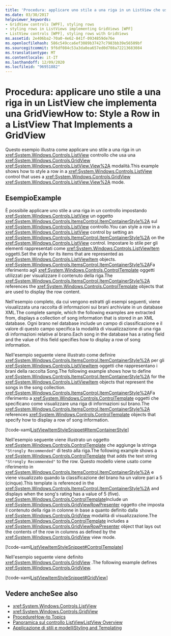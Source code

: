 ```yaml
---
title: 'Procedura: applicare uno stile a una riga in un ListView che usa GridView'
ms.date: 03/30/2017
helpviewer_keywords:
- GridView controls [WPF], styling rows
- styling rows in ListViews implementing GridViews [WPF]
- ListView controls [WPF], styling rows with GridViews
ms.assetid: 2e406ba2-70a0-4e62-841f-0934859de76e
ms.openlocfilehash: 586c549cca6ef3089b37427c7983bb39e56509bf
ms.sourcegitcommit: 9f6df084c53a3da0ea657ed0d708a72213683084
ms.translationtype: MT
ms.contentlocale: it-IT
ms.lasthandoff: 12/09/2020
ms.locfileid: "96951882"
---
```

# <a name="how-to-style-a-row-in-a-listview-that-implements-a-gridview"></a><span data-ttu-id="63fad-102">Procedura: applicare uno stile a una riga in un ListView che implementa una GridView</span><span class="sxs-lookup"><span data-stu-id="63fad-102">How to: Style a Row in a ListView That Implements a GridView</span></span>
<span data-ttu-id="63fad-103">Questo esempio illustra come applicare uno stile a una riga in un <xref:System.Windows.Controls.ListView> controllo che usa una <xref:System.Windows.Controls.GridView> <xref:System.Windows.Controls.ListView.View%2A> modalità.</span><span class="sxs-lookup"><span data-stu-id="63fad-103">This example shows how to style a row in a <xref:System.Windows.Controls.ListView> control that uses a <xref:System.Windows.Controls.GridView> <xref:System.Windows.Controls.ListView.View%2A> mode.</span></span>  
  
## <a name="example"></a><span data-ttu-id="63fad-104">Esempio</span><span class="sxs-lookup"><span data-stu-id="63fad-104">Example</span></span>  
 <span data-ttu-id="63fad-105">È possibile applicare uno stile a una riga in un controllo impostando <xref:System.Windows.Controls.ListView> un oggetto <xref:System.Windows.Controls.ItemsControl.ItemContainerStyle%2A> sul <xref:System.Windows.Controls.ListView> controllo.</span><span class="sxs-lookup"><span data-stu-id="63fad-105">You can style a row in a <xref:System.Windows.Controls.ListView> control by setting an <xref:System.Windows.Controls.ItemsControl.ItemContainerStyle%2A> on the <xref:System.Windows.Controls.ListView> control.</span></span> <span data-ttu-id="63fad-106">Impostare lo stile per gli elementi rappresentati come <xref:System.Windows.Controls.ListViewItem> oggetti.</span><span class="sxs-lookup"><span data-stu-id="63fad-106">Set the style for its items that are represented as <xref:System.Windows.Controls.ListViewItem> objects.</span></span> <span data-ttu-id="63fad-107"><xref:System.Windows.Controls.ItemsControl.ItemContainerStyle%2A>Fa riferimento agli <xref:System.Windows.Controls.ControlTemplate> oggetti utilizzati per visualizzare il contenuto della riga.</span><span class="sxs-lookup"><span data-stu-id="63fad-107">The <xref:System.Windows.Controls.ItemsControl.ItemContainerStyle%2A> references the <xref:System.Windows.Controls.ControlTemplate> objects that are used to display the row content.</span></span>  
  
 <span data-ttu-id="63fad-108">Nell'esempio completo, da cui vengono estratti gli esempi seguenti, viene visualizzata una raccolta di informazioni sui brani archiviate in un database XML.</span><span class="sxs-lookup"><span data-stu-id="63fad-108">The complete sample, which the following examples are extracted from, displays a collection of song information that is stored in an XML database.</span></span> <span data-ttu-id="63fad-109">Ogni brano nel database include un campo di classificazione e il valore di questo campo specifica la modalità di visualizzazione di una riga di informazioni relative al brano.</span><span class="sxs-lookup"><span data-stu-id="63fad-109">Each song in the database has a rating field and the value of this field specifies how to display a row of song information.</span></span>  
  
 <span data-ttu-id="63fad-110">Nell'esempio seguente viene illustrato come definire <xref:System.Windows.Controls.ItemsControl.ItemContainerStyle%2A> per gli <xref:System.Windows.Controls.ListViewItem> oggetti che rappresentano i brani della raccolta Song.</span><span class="sxs-lookup"><span data-stu-id="63fad-110">The following example shows how to define <xref:System.Windows.Controls.ItemsControl.ItemContainerStyle%2A> for the <xref:System.Windows.Controls.ListViewItem> objects that represent the songs in the song collection.</span></span> <span data-ttu-id="63fad-111"><xref:System.Windows.Controls.ItemsControl.ItemContainerStyle%2A>Fa riferimento a <xref:System.Windows.Controls.ControlTemplate> oggetti che specificano come visualizzare una riga di informazioni sul brano.</span><span class="sxs-lookup"><span data-stu-id="63fad-111">The <xref:System.Windows.Controls.ItemsControl.ItemContainerStyle%2A> references <xref:System.Windows.Controls.ControlTemplate> objects that specify how to display a row of song information.</span></span>  
  
 [!code-xaml[ListViewItemStyleSnippet#ItemContainerStyle](~/samples/snippets/csharp/VS_Snippets_Wpf/ListViewItemStyleSnippet/CS/Window1.xaml#itemcontainerstyle)]  
  
 <span data-ttu-id="63fad-112">Nell'esempio seguente viene illustrato un oggetto <xref:System.Windows.Controls.ControlTemplate> che aggiunge la stringa `"Strongly Recommended"` di testo alla riga.</span><span class="sxs-lookup"><span data-stu-id="63fad-112">The following example shows a <xref:System.Windows.Controls.ControlTemplate> that adds the text string `"Strongly Recommended"` to the row.</span></span> <span data-ttu-id="63fad-113">Questo modello viene usato come riferimento in <xref:System.Windows.Controls.ItemsControl.ItemContainerStyle%2A> e viene visualizzato quando la classificazione del brano ha un valore pari a 5 (cinque).</span><span class="sxs-lookup"><span data-stu-id="63fad-113">This template is referenced in the <xref:System.Windows.Controls.ItemsControl.ItemContainerStyle%2A> and displays when the song's rating has a value of 5 (five).</span></span> <span data-ttu-id="63fad-114"><xref:System.Windows.Controls.ControlTemplate>Include un <xref:System.Windows.Controls.GridViewRowPresenter> oggetto che imposta il contenuto della riga in colonne in base a quanto definito dalla <xref:System.Windows.Controls.GridView> modalità di visualizzazione.</span><span class="sxs-lookup"><span data-stu-id="63fad-114">The <xref:System.Windows.Controls.ControlTemplate> includes a <xref:System.Windows.Controls.GridViewRowPresenter> object that lays out the contents of the row in columns as defined by the <xref:System.Windows.Controls.GridView> view mode.</span></span>  
  
 [!code-xaml[ListViewItemStyleSnippet#ControlTemplate](~/samples/snippets/csharp/VS_Snippets_Wpf/ListViewItemStyleSnippet/CS/Window1.xaml#controltemplate)]  
  
 <span data-ttu-id="63fad-115">Nell'esempio seguente viene definito <xref:System.Windows.Controls.GridView> .</span><span class="sxs-lookup"><span data-stu-id="63fad-115">The following example defines <xref:System.Windows.Controls.GridView>.</span></span>  
  
 [!code-xaml[ListViewItemStyleSnippet#GridView](~/samples/snippets/csharp/VS_Snippets_Wpf/ListViewItemStyleSnippet/CS/Window1.xaml#gridview)]  
  
## <a name="see-also"></a><span data-ttu-id="63fad-116">Vedere anche</span><span class="sxs-lookup"><span data-stu-id="63fad-116">See also</span></span>

- <xref:System.Windows.Controls.ListView>
- <xref:System.Windows.Controls.GridView>
- [<span data-ttu-id="63fad-117">Procedure</span><span class="sxs-lookup"><span data-stu-id="63fad-117">How-to Topics</span></span>](listview-how-to-topics.md)
- [<span data-ttu-id="63fad-118">Panoramica sul controllo ListView</span><span class="sxs-lookup"><span data-stu-id="63fad-118">ListView Overview</span></span>](listview-overview.md)
- [<span data-ttu-id="63fad-119">Applicazione di stili e modelli</span><span class="sxs-lookup"><span data-stu-id="63fad-119">Styling and Templating</span></span>](/dotnet/desktop-wpf/fundamentals/styles-templates-overview)
